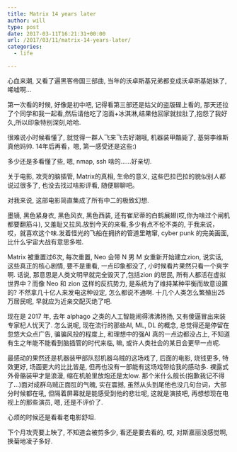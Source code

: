 ```yaml
---
title: Matrix 14 years later
author: will
type: post
date: 2017-03-11T16:21:31+00:00
url: /2017/03/11/matrix-14-years-later/
categories:
  - life

---
```

心血来潮, 又看了遍黑客帝国三部曲, 当年的沃卓斯基兄弟都变成沃卓斯基姐妹了, 唏嘘啊&#8230;

第一次看的时候, 好像是初中吧, 记得看第三部还是姑父的盗版碟上看的, 那天还拉了个同学和我一起看,然后请他吃了泡面+冰淇淋,结果他回家就拉肚了,抱怨了我好久,所以印象特别深刻,哈哈.

<!--more-->

很难说小时候看懂了, 就觉得一群人飞来飞去好潮哦, 机器装甲酷毙了, 基努李维斯真他妈帅. 14年后再看，嗯, 第一感受还是这些:)

多少还是多看懂了些, 嗯, nmap, ssh 啥的&#8230;&#8230;好亲切.

关于电影, 攻壳的脑插管, Matrix的真相, 生命的意义, 这些巴拉巴拉的貌似别人都说过很多了, 也没去找过啥影评看, 随便聊聊吧。

对我来说, 这部电影简直集成了所有中二的极致幻想.

墨镜, 黑色紧身衣, 黑色风衣, 黑色西装, 还有崔尼蒂的白鹤展翅(哎,你为啥过个闸机都要翻筋斗), 又羞耻又拉风.放到今天的来看,多少有点不伦不类的, 于我来说，哎，就喜欢这个味.发着怪光的飞船在拥挤的管道里瞎窜, cyber punk 的完美画面, 比什么宇宙大战有意思多啦.

Matrix 被重置过6次, 每次重置, Neo 会带 N 男 M 女重新开始建立zion, 说实话, 这些真正的核心剧情, 要不是重看, 一点印象都没了, 小时候看片果然只看一个爽字啊. 话说, 那意思是人类文明早就完全毁灭了,包括zion 的居民, 所有人都活在虚拟世界中？而像 Neo 和 zion 这样的反抗势力, 是系统为了维持某种平衡而故意设置的? 不然拿几十亿人来发电这种设定, 怎么都说不通啊. 十几个人类怎么繁殖出25万居民呢, 早就应为近亲交配灭绝了吧.

现在是 2017 年, 去年 alphago 之类的人工智能闹得沸沸扬扬, 又有傻逼冒出来装专家杞人忧天了. 怎么说呢, 现在流行的那些AI, ML, DL 的概念, 总觉得还是停留在忽悠大众点广告, 骗骗风投的程度上, 和理想中的强AI 真的一点边都没占上, 不知道有生之年能不能看到脑插管的时代来临, 嘛, 或许人类社会的某日会更早一点呢.

最感动的果然还是机器装甲部队怼机器乌贼的这场戏了, 后面的电影, 烧钱更多, 特效更好, 场面更大的比比皆是, 但再也没有一部能有这场戏带给我的感动多. 裸露式外骨骼装甲才是浪漫, 缩在机舱里放炮还是太low. 那个米什么舰长(抱歉我记不得了&#8230;)面对成群乌贼正面肛的气魄, 实在震撼, 虽然从头到尾他也没几句台词，大部分时候都在吼, 但隔着屏幕就是能感受到他的悲壮呢, 这就是演技吧, 再想想现在电视上的那些演员, 嗯, 还是不评价了.

心烦的时候还是看看老电影舒坦.

下个月攻壳要上映了, 不知道会被剪多少, 看还是要去看的, 哎, 对斯嘉丽没感觉啊, 换菊地凌子多好.